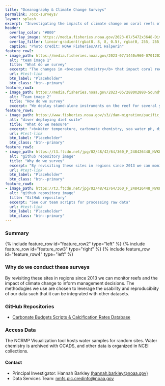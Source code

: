 ```yaml
---
title: "Oceanography & Climate Change Surveys"
permalink: /occ-surveys/
layout: splash
excerpt: "Investigating the impacts of climate change on coral reefs of the U.S. Pacific Islands to inform resilience-based management. In synchrony with other surveys, we focus on studying carbonate chemistry, carbonate budgets and ocean warming."
header:
  overlay_color: "#000"
  overlay_image: https://media.fisheries.noaa.gov/2023-07/5472x3648-Diver-collectS-STR-ARI-Halperin-PIFSC.JPG
  overlay_filter: linear-gradient(rgba(8, 8, 8, 0.5), rgba(0, 255, 255, 0.42))
  caption: "Photo Credit: NOAA Fisheries/Ari Halperin"
feature_row2:
- image_path: https://media.fisheries.noaa.gov/2023-07/1440x960-07012023-STR-installedited-PIFSC.jpg
  alt: "team image 1"
  title: "What do we survey"
  excerpt: "The changes in <b>ocean chemistry</b> that impact coral reef ecosystems, such as investigating how <b>thermal stress</b> impacts coral, how water temperature changes with depth in coral reefs, and whether coral reefs are <b>growing or shrinking</b>."
  url: #test-link
  btn_label: "Placeholder"
  btn_class: "btn--primary"
feature_row3:
- image_path: https://media.fisheries.noaa.gov/2023-05/2880X2880-Soundtrap-deployment-JWM-PIFSC.jpg
  alt: "Team image 2"
  title: "How do we survey"
  excerpt: "We deploy stand-alone instruments on the reef for several years such as <b>STRs, CAUs, and BMUs</b>. We also deploy an assortment of instruments like <b>diel suite</b> for a week. <b>Water samples and CTD surveys</b> are conducted off dive boats or NOAA research vessels. <b>Carbonate budgets</b> methodology was also adapted for Pacific coral reefs."
feature_row4:
- image_path: https://www.fisheries.noaa.gov/s3//dam-migration/pacific_islands_ecosystem_science.jpg?itok=z_yxxhzO
  alt: "diver deploying diel suite"
  title: "What do we measure"
  excerpt: "<b>Water temperature, carbonate chemistry, sea water pH, dissolved oxygen (DO), photosynthetic active radiation (PAR),</b> and more. We also measure the rate of <b>calcification</b> at fixed sites using carbonate budgets as a proxy."
  url: #test-link
  btn_label: "Placeholder"
  btn_class: "btn--primary"
feature_row5:
- image_path: https://t3.ftcdn.net/jpg/02/48/42/64/360_F_248426448_NVKLywWqArG2ADUxDq6QprtIzsF82dMF.jpg
  alt: "github repository image"
  title: "Why do we survey"
  excerpt: "By revisiting these sites in regions since 2013 we can monitor reefs and the impact of climate change."
  url: #test-link
  btn_label: "Placeholder"
  btn_class: "btn--primary"
feature_row6:
- image_path: https://t3.ftcdn.net/jpg/02/48/42/64/360_F_248426448_NVKLywWqArG2ADUxDq6QprtIzsF82dMF.jpg
  alt: "github repository image"
  title: "GitHub repository"
  excerpt: "See our team scripts for processing raw data"
  url: #test-link
  btn_label: "Placeholder"
  btn_class: "btn--primary"
---
```

### Summary

{% include feature_row id="feature_row2" type="left" %}
{% include feature_row id="feature_row3" type="right" %}
{% include feature_row id="feature_row4" type="left" %}

### Why do we conduct these surveys
By revisiting these sites in regions since 2013 we can monitor reefs and the impact of climate change to inform management decisions. The methodogies we use are chosen to leverage the usability and reproducibiity of our data such that it can be integrated with other datasets.

### GitHub Repositories
<ul>
<li><a href="https://github.com/hannahbarkley/reefbudgetR" target ="_blank">Carbonate Budgets Scripts & Calcification Rates Database</a></li>
</ul>

### Access Data
The NCRMP Visualization tool hosts water samples for random sites. Water chemistry is archived with OCADS, and other data is organized in NCEI collections.

#### Contact
<ul>
<li>Principal Investigator: Hannah Barkley <a href="mailto:hannah.barkleyt@noaa.gov">(hannah.barkley@noaa.gov)</a></li>
<li>Data Services Team: <a href="mailto:nmfs.pic.credinfo@noaa.gov">nmfs.pic.credinfo@noaa.gov</a></li>